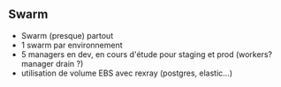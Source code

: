 ## Swarm
* Swarm (presque) partout
* 1 swarm par environnement
* 5 managers en dev, en cours d'étude pour staging et prod (workers? manager drain ?)
* utilisation de volume EBS avec rexray (postgres, elastic...)
